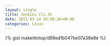 ```yaml
---
layout: single                                                                                                              
title: Jenkins Cli.Sh                                                                                                                       
date: 2015-03-24 16:30:28+00:00                                                                                                                        
categories: Linux                                                                                                                
---                                                                                                                              
```


{% gist makeittotop/d88ed1b047be07a38e8e %}                                                                                                           

